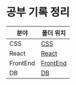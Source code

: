 # 공부 기록 정리

| 분야     | 폴더 위치            |
| -------- | -------------------- |
| CSS      | [CSS](CSS)           |
| React    | [React](React)       |
| FrontEnd | [FrontEnd](FrontEnd) |
| DB       | [DB](DB)             |
